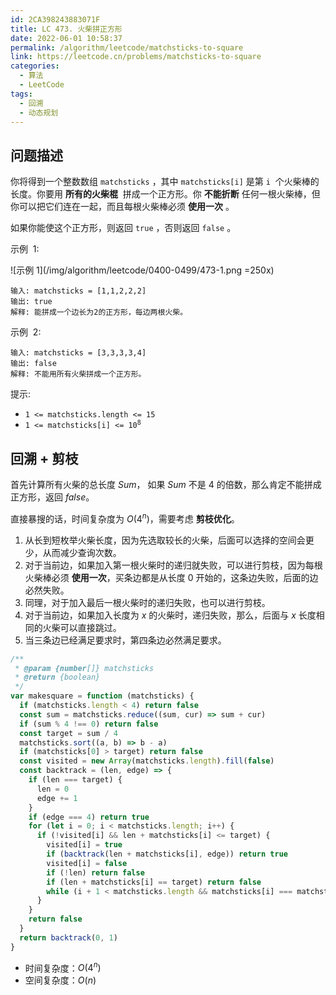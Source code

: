```yaml
---
id: 2CA398243883071F
title: LC 473. 火柴拼正方形
date: 2022-06-01 10:58:37
permalink: /algorithm/leetcode/matchsticks-to-square
link: https://leetcode.cn/problems/matchsticks-to-square
categories:
  - 算法
  - LeetCode
tags:
  - 回溯
  - 动态规划
---
```


<Level :type='2'/>

## 问题描述

你将得到一个整数数组 `matchsticks` ，其中 `matchsticks[i]` 是第 `i`  个火柴棒的长度。你要用 **所有的火柴棍**  拼成一个正方形。你 **不能折断** 任何一根火柴棒，但你可以把它们连在一起，而且每根火柴棒必须 **使用一次** 。

如果你能使这个正方形，则返回 `true` ，否则返回 `false` 。

示例  1:

![示例 1](/img/algorithm/leetcode/0400-0499/473-1.png =250x)

```text
输入: matchsticks = [1,1,2,2,2]
输出: true
解释: 能拼成一个边长为2的正方形，每边两根火柴。
```

示例  2:

```text
输入: matchsticks = [3,3,3,3,4]
输出: false
解释: 不能用所有火柴拼成一个正方形。
```

提示:

- `1 <= matchsticks.length <= 15`
- <code>1 <= matchsticks[i] <= 10<sup>8</sup></code>

## 回溯 + 剪枝

首先计算所有火柴的总长度 $Sum$， 如果 $Sum$ 不是 $4$ 的倍数，那么肯定不能拼成正方形，返回 $false$。

直接暴搜的话，时间复杂度为 $O(4^n)$，需要考虑 **剪枝优化**。

1. 从长到短枚举火柴长度，因为先选取较长的火柴，后面可以选择的空间会更少，从而减少查询次数。
2. 对于当前边，如果加入第一根火柴时的递归就失败，可以进行剪枝，因为每根火柴棒必须 **使用一次**，买条边都是从长度 $0$ 开始的，这条边失败，后面的边必然失败。
3. 同理，对于加入最后一根火柴时的递归失败，也可以进行剪枝。
4. 对于当前边，如果加入长度为 $x$ 的火柴时，递归失败，那么，后面与 $x$ 长度相同的火柴可以直接跳过。
5. 当三条边已经满足要求时，第四条边必然满足要求。

```javascript
/**
 * @param {number[]} matchsticks
 * @return {boolean}
 */
var makesquare = function (matchsticks) {
  if (matchsticks.length < 4) return false
  const sum = matchsticks.reduce((sum, cur) => sum + cur)
  if (sum % 4 !== 0) return false
  const target = sum / 4
  matchsticks.sort((a, b) => b - a)
  if (matchsticks[0] > target) return false
  const visited = new Array(matchsticks.length).fill(false)
  const backtrack = (len, edge) => {
    if (len === target) {
      len = 0
      edge += 1
    }
    if (edge === 4) return true
    for (let i = 0; i < matchsticks.length; i++) {
      if (!visited[i] && len + matchsticks[i] <= target) {
        visited[i] = true
        if (backtrack(len + matchsticks[i], edge)) return true
        visited[i] = false
        if (!len) return false
        if (len + matchsticks[i] == target) return false
        while (i + 1 < matchsticks.length && matchsticks[i] === matchsticks[i + 1]) i++
      }
    }
    return false
  }
  return backtrack(0, 1)
}
```

- 时间复杂度：$O(4^n)$
- 空间复杂度：$O(n)$
